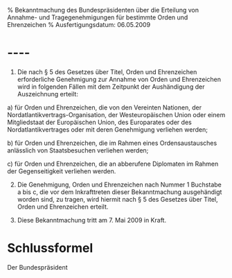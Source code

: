 % Bekanntmachung des Bundespräsidenten über die Erteilung von Annahme- und Tragegenehmigungen für bestimmte Orden und Ehrenzeichen
% Ausfertigungsdatum: 06.05.2009
 
# ----

1. Die nach § 5 des Gesetzes über Titel, Orden und Ehrenzeichen erforderliche Genehmigung zur Annahme von Orden und Ehrenzeichen wird in folgenden Fällen mit dem Zeitpunkt der Aushändigung der Auszeichnung erteilt:

a) für Orden und Ehrenzeichen, die von den Vereinten Nationen, der Nordatlantikvertrags-Organisation, der Westeuropäischen Union oder einem Mitgliedstaat der Europäischen Union, des Europarates oder des Nordatlantikvertrages oder mit deren Genehmigung verliehen werden;

b) für Orden und Ehrenzeichen, die im Rahmen eines Ordensaustausches anlässlich von Staatsbesuchen verliehen werden;

c) für Orden und Ehrenzeichen, die an abberufene Diplomaten im Rahmen der Gegenseitigkeit verliehen werden.

2. Die Genehmigung, Orden und Ehrenzeichen nach Nummer 1 Buchstabe a bis c, die vor dem Inkrafttreten dieser Bekanntmachung ausgehändigt worden sind, zu tragen, wird hiermit nach § 5 des Gesetzes über Titel, Orden und Ehrenzeichen erteilt.

3. Diese Bekanntmachung tritt am 7. Mai 2009 in Kraft.

# Schlussformel

Der Bundespräsident

